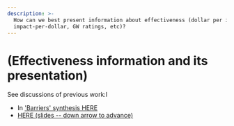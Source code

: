 ```yaml
---
description: >-
  How can we best present information about effectiveness (dollar per impact,
  impact-per-dollar, GW ratings, etc)?
---
```


# (Effectiveness information and its presentation)

See discussions of previous work:I 

* In ['Barriers' synthesis HERE](https://daaronr.github.io/ea_giving_barriers/eval-aversion.html) 
* [HERE (slides -- down arrow to advance)](https://daaronr.github.io/dualprocess/GPI_barriers_evidence_sc.html#/prior-evidence)


